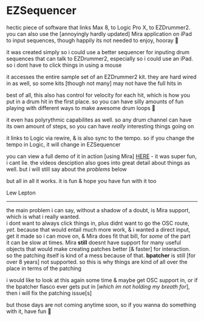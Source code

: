 # EZSequencer

hectic piece of software that links Max 8, to Logic Pro X, to EZDrummer2.<br>
you can also use the [annoyingly hardly updated] Mira application on iPad to input sequences, though happily its not needed to enjoy, hooray 🤘

it was created simply so i could use a better sequencer for inputing drum sequences that can talk to EZDrummer2, especially so i could use an iPad. so i dont have to click things in using a mouse

it accesses the entire sample set of an EZDrummer2 kit. they are hard wired in as well, so some kits [though not many] may not have the full hits in

best of all, this also has control for velocity for each hit, which is how you put in a drum hit in the first place. so you can have silly amounts of fun playing with different ways to make awesome drum loops 🤙

it even has polyrythmic capabilites as well. so any drum channel can have its own amount of steps, so you can have *really* interesting things going on

it links to Logic via rewire, & is also sync to the tempo. so if you change the tempo in Logic, it will change in EZSequencer

you can view a full demo of it in action [using Mira] [HERE](https://pixelfed.social/p/lewlepton/263143750186962944) - it was super fun, i cant lie. the videos desciption also goes into great detail about things as well. but i will still say about the *problems* below

but all in all it works. it is fun & hope you have fun with it too

Lew Lepton

---

the main problem i can say, without a shadow of a doubt, is Mira support, which is what i really wanted.<br>
i dont want to always click things in, plus didnt want to go the OSC route, *yet*. because that would entail much more work, & i wanted a direct input, get it made so i can move on, & Mira does fit that bill, for *some* of the part<br>
it can be slow at times. Mira **still** doesnt have support for many useful objects that would make creating patches better [& faster] for interaction. so the patching itself is kind of a mess because of that. **bpatcher** is still [for over 8 years] not supported. so this is why things are kind of all over the place in terms of the patching

i would like to look at this again some time & maybe get OSC support in, or if the bpatcher fiasco ever gets put in [*which im not holding my breath for*], then i will fix the patching issue[s]

but those days are not coming anytime soon, so if you wanna do something with it, have fun 🤘